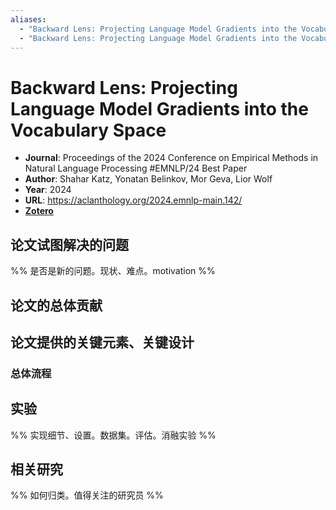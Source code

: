 ```yaml
---
aliases:
  - "Backward Lens: Projecting Language Model Gradients into the Vocabulary Space"
  - "Backward Lens: Projecting Language Model Gradients into the Vocabulary Space, 2024"
---
```

# Backward Lens: Projecting Language Model Gradients into the Vocabulary Space

- **Journal**: Proceedings of the 2024 Conference on Empirical Methods in Natural Language Processing  #EMNLP/24 Best Paper
- **Author**: Shahar Katz, Yonatan Belinkov, Mor Geva, Lior Wolf
- **Year**: 2024
- **URL**: https://aclanthology.org/2024.emnlp-main.142/
- [**Zotero**](zotero://select/items/@2024BackwardLensProjectingKatz)

## 论文试图解决的问题

%% 是否是新的问题。现状、难点。motivation %%

## 论文的总体贡献

## 论文提供的关键元素、关键设计

### 总体流程

## 实验

%% 实现细节、设置。数据集。评估。消融实验 %%

## 相关研究

%% 如何归类。值得关注的研究员 %%
